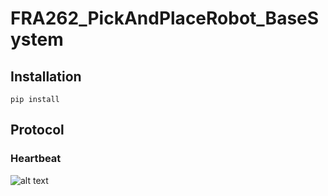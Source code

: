 # FRA262_PickAndPlaceRobot_BaseSystem

## Installation
```
pip install
```
## Protocol

### Heartbeat
![alt text](https://github.com/PeaceChanpornpakdee/FRA262_PickAndPlaceRobot_BaseSystem/blob/dev/image/readme_image/heartbeat.png?raw=true)
